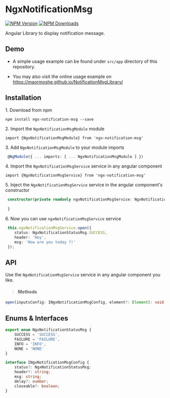 # NgxNotificationMsg

[![NPM Version](https://img.shields.io/npm/v/ngx-notification-msg.svg)](https://www.npmjs.com/package/ngx-notification-msg)
[![NPM Downloads](https://img.shields.io/npm/dt/ngx-notification-msg.svg)](https://www.npmjs.com/package/ngx-notification-msg)

Angular Library to display notification message.

## Demo

- A simple usage example can be found under `src/app` directory of this repository.

- You may also visit the online usage example on https://maormoshe.github.io/NotificationMsgLibrary/

## Installation

1.&nbsp;Download from npm

`npm install ngx-notification-msg --save`

2.&nbsp;Import the `NgxNotificationMsgModule` module

`import {NgxNotificationMsgModule} from 'ngx-notification-msg'`

3.&nbsp;Add `NgxNotificationMsgModule` to your module imports

```ts
 @NgModule({ ... imports: [ ... NgxNotificationMsgModule ] })
```

4.&nbsp;Import the `NgxNotificationMsgService` service in any angular component

`import {NgxNotificationMsgService} from 'ngx-notification-msg'`

5.&nbsp;Inject the `NgxNotificationMsgService` service in the angular component's constructor

```ts
 constructor(private readonly ngxNotificationMsgService: NgxNotificationMsgService) {
 
 }
```
 
6.&nbsp;Now you can use `ngxNotificationMsgService` service

```ts
 this.ngxNotificationMsgService.open({
    status: NgxNotificationStatusMsg.SUCCESS,
    header: 'Hey',
    msg: 'How are you today ?!'
 });
```
 
## API

Use the `NgxNotificationMsgService` service in any angular component you like.

> #### Methods

```ts 
open(inputsConfig: INgxNotificationMsgConfig, element?: Element): void
```

## Enums & Interfaces

```ts
export enum NgxNotificationStatusMsg {
    SUCCESS = 'SUCCESS',
    FAILURE = 'FAILURE',
    INFO = 'INFO',
    NONE = 'NONE'
}

interface INgxNotificationMsgConfig {
    status?: NgxNotificationStatusMsg;
    header?: string;
    msg: string;
    delay?: number;
    closeable?: boolean;
}
 ```
